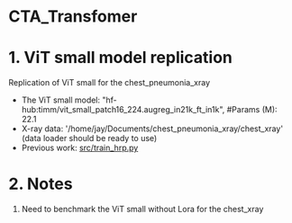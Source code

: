 # CTA_Transfomer

# 1. ViT small model replication
Replication of ViT small for the chest_pneumonia_xray
- The ViT small model: "hf-hub:timm/vit_small_patch16_224.augreg_in21k_ft_in1k", #Params (M): 22.1
- X-ray data: '/home/jay/Documents/chest_pneumonia_xray/chest_xray' (data loader should be ready to use)
- Previous work: [src/train_hrp.py](https://github.com/JZCambridge/vit-ct/blob/main/src/train_hrp.py)

# 2. Notes
1. Need to benchmark the ViT small without Lora for the chest_xray
